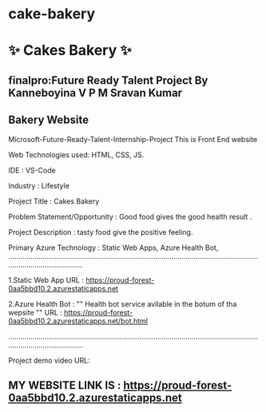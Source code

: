 # cake-bakery
# ✨ Cakes Bakery  ✨
## finalpro:Future Ready Talent Project By Kanneboyina V P M Sravan Kumar
##   Bakery Website

Microsoft-Future-Ready-Talent-Internship-Project This is Front End website

Web Technologies used: HTML, CSS, JS.

IDE           : VS-Code

Industry      : Lifestyle

Project Title :  Cakes Bakery

Problem Statement/Opportunity : Good food gives the good health result .

Project Description           :  tasty food give the positive feeling.

Primary Azure Technology      :  Static Web Apps, Azure Health Bot,
.................................................................................................................................................................

1.Static Web App URL : https://proud-forest-0aa5bbd10.2.azurestaticapps.net

2.Azure Health Bot : "" Health bot service avilable in the botum of tha wepsite "" URL : https://proud-forest-0aa5bbd10.2.azurestaticapps.net/bot.html

.................................................................................................................................................................


Project demo video URL:  



## MY WEBSITE LINK IS : https://proud-forest-0aa5bbd10.2.azurestaticapps.net
